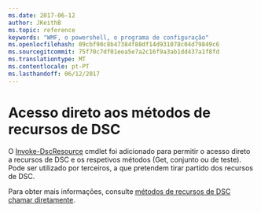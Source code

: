 ```yaml
---
ms.date: 2017-06-12
author: JKeithB
ms.topic: reference
keywords: "WMF, o powershell, o programa de configuração"
ms.openlocfilehash: 09cbf90c8b47384f88df14d931078c04d79849c6
ms.sourcegitcommit: 75f70c7df01eea5e7a2c16f9a3ab1dd437a1f8fd
ms.translationtype: MT
ms.contentlocale: pt-PT
ms.lasthandoff: 06/12/2017
---
```

# <a name="direct-access-to-dsc-resource-methods"></a>Acesso direto aos métodos de recursos de DSC


O [Invoke-DscResource](https://technet.microsoft.com/en-us/library/mt517869.aspx) cmdlet foi adicionado para permitir o acesso direto a recursos de DSC e os respetivos métodos (Get, conjunto ou de teste). Pode ser utilizado por terceiros, a que pretendem tirar partido dos recursos de DSC.

Para obter mais informações, consulte [métodos de recursos de DSC chamar diretamente](https://msdn.microsoft.com/powershell/dsc/directcallresource).

